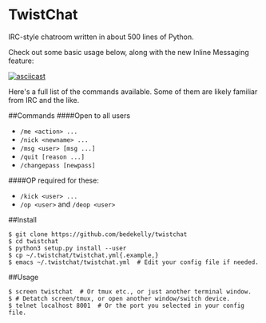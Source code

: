 TwistChat
=========

IRC-style chatroom written in about 500 lines of Python.

Check out some basic usage below, along with the new Inline Messaging feature:

[![asciicast](https://asciinema.org/a/23003.png)](https://asciinema.org/a/23003)

Here's a full list of the commands available. Some of them are likely familiar from IRC and the like.

##Commands
####Open to all users
* `/me <action> ...`
* `/nick <newname> ...`
* `/msg <user> [msg ...]`
* `/quit [reason ...]`
* `/changepass [newpass]`

####OP required for these:
* `/kick <user> ...`
* `/op <user>` and `/deop <user>`

##Install
```
$ git clone https://github.com/bedekelly/twistchat
$ cd twistchat
$ python3 setup.py install --user
$ cp ~/.twistchat/twistchat.yml{.example,}
$ emacs ~/.twistchat/twistchat.yml  # Edit your config file if needed.
```

##Usage
```
$ screen twistchat  # Or tmux etc., or just another terminal window.
$ # Detatch screen/tmux, or open another window/switch device.
$ telnet localhost 8001  # Or the port you selected in your config file.
```


